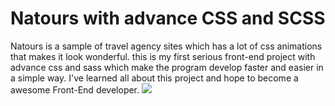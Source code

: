 # Natours with advance CSS and SCSS
Natours is a sample of travel agency sites which has a lot of css animations that makes it look wonderful.
this is my first serious front-end project with advance css and sass which make the program develop faster and easier in a simple way.
I've learned all about this project and hope to become a awesome Front-End developer.
![](starter/img/screenshot-127.0.0.1_5500-2020.10.26-14_01_30.png)
